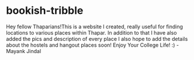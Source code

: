 # bookish-tribble
Hey fellow Thaparians!This is a website I created, really useful for finding locations to various places within Thapar. In addition to that I have also added 
the pics and description of every place
I also hope to add the details about the hostels and hangout places soon!
Enjoy Your College Life!  :)
-Mayank Jindal
